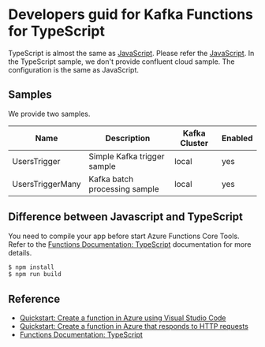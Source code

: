 # Developers guid for Kafka Functions for TypeScript

TypeScript is almost the same as [JavaScript](../../javascript/README.md). Please refer the [JavaScript](../../javascript/README.md). In the TypeScript sample, we don't provide confluent cloud sample. The configuration is the same as JavaScript. 

## Samples

We provide two samples.

| Name | Description | Kafka Cluster| Enabled |
| ----- | --------------- | -------| ---|
| UsersTrigger | Simple Kafka trigger sample | local | yes |
| UsersTriggerMany | Kafka batch processing sample | local | yes |

## Difference between Javascript and TypeScript

You need to compile your app before start Azure Functions Core Tools. Refer to the [Functions Documentation: TypeScript](https://docs.microsoft.com/en-us/azure/azure-functions/functions-reference-node#typescript) documentation for more details.

```bash
$ npm install
$ npm run build
```

## Reference

* [Quickstart: Create a function in Azure using Visual Studio Code](https://docs.microsoft.com/en-us/azure/azure-functions/functions-create-first-function-vs-code?pivots=programming-language-typescript)
* [Quickstart: Create a function in Azure that responds to HTTP requests](https://docs.microsoft.com/en-us/azure/azure-functions/functions-create-first-azure-function-azure-cli?tabs=bash%2Cbrowser&pivots=programming-language-typescript)
* [Functions Documentation: TypeScript](https://docs.microsoft.com/en-us/azure/azure-functions/functions-reference-node#typescript)